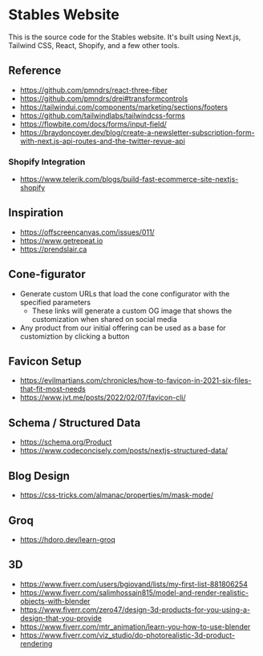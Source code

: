 # Stables Website

This is the source code for the Stables website. It's built using Next.js, Tailwind CSS, React, Shopify, and a few other tools. 

## Reference

- <https://github.com/pmndrs/react-three-fiber>
- <https://github.com/pmndrs/drei#transformcontrols>
- <https://tailwindui.com/components/marketing/sections/footers>
- <https://github.com/tailwindlabs/tailwindcss-forms>
- <https://flowbite.com/docs/forms/input-field/>
- <https://braydoncoyer.dev/blog/create-a-newsletter-subscription-form-with-next.js-api-routes-and-the-twitter-revue-api>
  
### Shopify Integration

- <https://www.telerik.com/blogs/build-fast-ecommerce-site-nextjs-shopify>

## Inspiration

- <https://offscreencanvas.com/issues/011/>
- <https://www.getrepeat.io>
- <https://prendslair.ca>

## Cone-figurator

- Generate custom URLs that load the cone configurator with the specified parameters
  - These links will generate a custom OG image that shows the customization when shared on social media
- Any product from our initial offering can be used as a base for customiztion by clicking a button

## Favicon Setup

- <https://evilmartians.com/chronicles/how-to-favicon-in-2021-six-files-that-fit-most-needs>
- <https://www.jvt.me/posts/2022/02/07/favicon-cli/>
  
## Schema / Structured Data

- https://schema.org/Product
- https://www.codeconcisely.com/posts/nextjs-structured-data/
  
## Blog Design

- https://css-tricks.com/almanac/properties/m/mask-mode/
  
## Groq

- https://hdoro.dev/learn-groq
  
## 3D

- https://www.fiverr.com/users/bgiovand/lists/my-first-list-881806254
- https://www.fiverr.com/salimhossain815/model-and-render-realistic-objects-with-blender
- https://www.fiverr.com/zero47/design-3d-products-for-you-using-a-design-that-you-provide
- https://www.fiverr.com/mtr_animation/learn-you-how-to-use-blender
- https://www.fiverr.com/viz_studio/do-photorealistic-3d-product-rendering